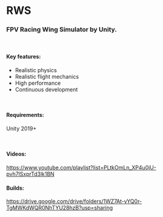 # RWS
### FPV Racing Wing Simulator by Unity.

<br/>

#### Key features:
- Realistic physics<br/>
- Realistic flight mechanics<br/>
- High performance<br/>
- Continuous development

<br/>

#### Requirements:
Unity 2019+

<br/>

#### Videos:
https://www.youtube.com/playlist?list=PLtkOmLn_XP4u0jU-pvh7lSxprTd3lk1BN

#### Builds:
https://drive.google.com/drive/folders/1WZ7At-vYQ0r-TgMWKdWQR0NhTYU28hzB?usp=sharing
